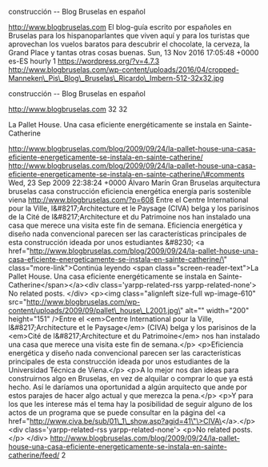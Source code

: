 construcción -- Blog Bruselas en español

http://www.blogbruselas.com El blog-guía escrito por españoles en
Bruselas para los hispanoparlantes que viven aquí y para los turistas
que aprovechan los vuelos baratos para descubrir el chocolate, la
cerveza, la Grand Place y tantas otras cosas buenas. Sun, 13 Nov 2016
17:05:48 +0000 es-ES hourly 1 https://wordpress.org/?v=4.7.3
http://www.blogbruselas.com/wp-content/uploads/2016/04/cropped-Manneken\_Pis\_Blog\_Bruselas\_Ricardo\_Imbern-512-32x32.jpg

construcción -- Blog Bruselas en español

http://www.blogbruselas.com 32 32

La Pallet House. Una casa eficiente energéticamente se instala en
Sainte-Catherine

http://www.blogbruselas.com/blog/2009/09/24/la-pallet-house-una-casa-eficiente-energeticamente-se-instala-en-sainte-catherine/
http://www.blogbruselas.com/blog/2009/09/24/la-pallet-house-una-casa-eficiente-energeticamente-se-instala-en-sainte-catherine/\#comments
Wed, 23 Sep 2009 22:38:24 +0000 Álvaro Marín Gran Bruselas arquitectura
bruselas casa construcción eficiencia energética energía paris
sostenible viena http://www.blogbruselas.com/?p=608 Entre el Centre
International pour la Ville, l&\#8217;Architecture et le Paysage (CIVA)
belga y los parisinos de la Cité de l&\#8217;Architecture et du
Patrimoine nos han instalado una casa que merece una visita este fin de
semana. Eficiencia energética y diseño nada convencional parecen ser las
características principales de esta construcción ideada por unos
estudiantes &\#8230; \<a
href=\"http://www.blogbruselas.com/blog/2009/09/24/la-pallet-house-una-casa-eficiente-energeticamente-se-instala-en-sainte-catherine/\"
class=\"more-link\"\>Continúa leyendo \<span
class=\"screen-reader-text\"\>La Pallet House. Una casa eficiente
energéticamente se instala en Sainte-Catherine\</span\>\</a\>\<div
class=\'yarpp-related-rss yarpp-related-none\'\> No related posts.
\</div\> \<p\>\<img class=\"alignleft size-full wp-image-610\"
src=\"http://www.blogbruselas.com/wp-content/uploads/2009/09/pallet\_house\_L2001.jpg\"
alt=\"\" width=\"200\" height=\"151\" /\>Entre el \<em\>Centre
International pour la Ville, l&\#8217;Architecture et le Paysage\</em\>
(CIVA) belga y los parisinos de la \<em\>Cité de l&\#8217;Architecture
et du Patrimoine\</em\> nos han instalado una casa que merece una visita
este fin de semana.\</p\> \<p\>Eficiencia energética y diseño nada
convencional parecen ser las características principales de esta
construcción ideada por unos estudiantes de la Universidad Técnica de
Viena.\</p\> \<p\>A lo mejor nos dan ideas para construirnos algo en
Bruselas, en vez de alquilar o comprar lo que ya está hecho. Así le
daríamos una oportunidad a algún arquitecto que ande por estos parajes
de hacer algo actual y que merezca la pena.\</p\> \<p\>Y para los que
les interese más el tema hay la posibilidad de seguir alguno de los
actos de un programa que se puede consultar en la página del \<a
href=\"http://www.civa.be/sub/01\_1\_show.asp?agid=41\"\>CIVA\</a\>.\</p\>
\<div class=\'yarpp-related-rss yarpp-related-none\'\> \<p\>No related
posts.\</p\> \</div\>
http://www.blogbruselas.com/blog/2009/09/24/la-pallet-house-una-casa-eficiente-energeticamente-se-instala-en-sainte-catherine/feed/
2

